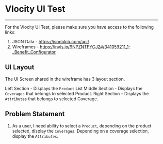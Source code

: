 # Vlocity UI Test
--------

For the Vlocity UI Test, please make sure you have access to the following links:
1. JSON Data - https://jsonblob.com/api/
2. Wireframes - https://invis.io/9NPZNTFYGJ2#/341059211_1-_Benefit_Configurator

## UI Layout
The UI Screen shared in the wireframe has 3 layout section.

Left Section - Displays the `Product` List
Middle Section - Displays the `Coverages` that belongs to selected Product.
Right Section - Displays the `Attributes` that belongs to selected Coverage.

## Problem Statement
1. As a user, I need ability to select a `Product`, depending on the product selected, display the `Coverages`. Depending on a coverage selection, display the `Attributes`.


